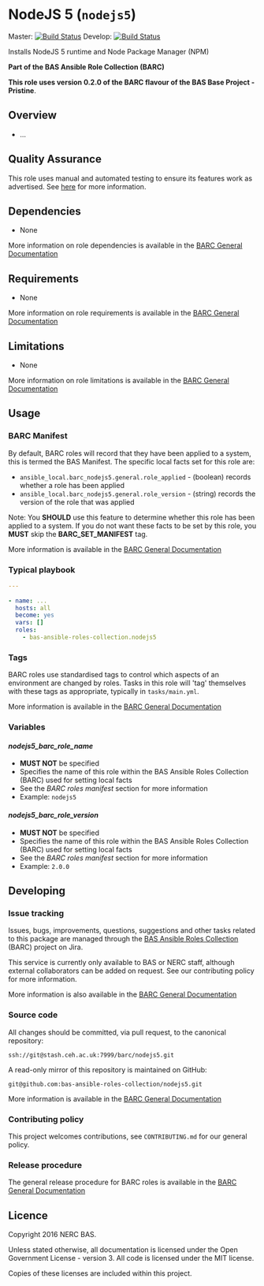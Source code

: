 # NodeJS 5 (`nodejs5`)

Master: [![Build Status](https://semaphoreci.com/api/v1/bas-ansible-roles-collection/nodejs5/branches/master/badge.svg)](https://semaphoreci.com/bas-ansible-roles-collection/nodejs5)
Develop: [![Build Status](https://semaphoreci.com/api/v1/bas-ansible-roles-collection/nodejs5/branches/develop/badge.svg)](https://semaphoreci.com/bas-ansible-roles-collection/nodejs5)

Installs NodeJS 5 runtime and Node Package Manager (NPM)

**Part of the BAS Ansible Role Collection (BARC)**

**This role uses version 0.2.0 of the BARC flavour of the BAS Base Project - Pristine**.

## Overview
* ...


## Quality Assurance

This role uses manual and automated testing to ensure its features work as advertised. 
See [here](tests/README.md) for more information.

## Dependencies

* None

More information on role dependencies is available in the 
[BARC General Documentation](https://antarctica.hackpad.com/BARC-Overview-and-Policies-SzcHzHvitkt#:h=Role-dependencies)

## Requirements

* None

More information on role requirements is available in the 
[BARC General Documentation](https://antarctica.hackpad.com/BARC-Overview-and-Policies-SzcHzHvitkt#:h=Role-requirements)

## Limitations
* None


More information on role limitations is available in the 
[BARC General Documentation](https://antarctica.hackpad.com/BARC-Overview-and-Policies-SzcHzHvitkt#:h=Role-limitations)

## Usage

### BARC Manifest

By default, BARC roles will record that they have been applied to a system, this is termed the BAS Manifest.
The specific local facts set for this role are:

* `ansible_local.barc_nodejs5.general.role_applied` - (boolean) records whether a role has been applied
* `ansible_local.barc_nodejs5.general.role_version` - (string) records the version of the role that was applied

Note: You **SHOULD** use this feature to determine whether this role has been applied to a system.
If you do not want these facts to be set by this role, you **MUST** skip the **BARC_SET_MANIFEST** tag.

More information is available in the 
[BARC General Documentation](https://antarctica.hackpad.com/BARC-Overview-and-Policies-SzcHzHvitkt#:h=Role-Manifest)

### Typical playbook

```yaml
---
 
- name: ...
  hosts: all
  become: yes
  vars: []
  roles:
    - bas-ansible-roles-collection.nodejs5
```

### Tags

BARC roles use standardised tags to control which aspects of an environment are changed by roles.
Tasks in this role will 'tag' themselves with these tags as appropriate, typically in `tasks/main.yml`.

More information is available in the
[BARC General Documentation](https://antarctica.hackpad.com/BARC-Overview-and-Policies-SzcHzHvitkt#:h=Appendix-B---BARC-Standardised)

### Variables

#### *nodejs5_barc_role_name*

* **MUST NOT** be specified
* Specifies the name of this role within the BAS Ansible Roles Collection (BARC) used for setting local facts
* See the *BARC roles manifest* section for more information
* Example: `nodejs5` 

#### *nodejs5_barc_role_version*

* **MUST NOT** be specified
* Specifies the name of this role within the BAS Ansible Roles Collection (BARC) used for setting local facts
* See the *BARC roles manifest* section for more information
* Example: `2.0.0` 

## Developing

### Issue tracking

Issues, bugs, improvements, questions, suggestions and other tasks related to this package are managed through the 
[BAS Ansible Roles Collection](https://jira.ceh.ac.uk/projects/BARC) (BARC) project on Jira.

This service is currently only available to BAS or NERC staff, although external collaborators can be added on request.
See our contributing policy for more information.

More information is also available in the
[BARC General Documentation](https://antarctica.hackpad.com/BARC-Overview-and-Policies-SzcHzHvitkt#:h=Issue-Tracking)

### Source code

All changes should be committed, via pull request, to the canonical repository:

`ssh://git@stash.ceh.ac.uk:7999/barc/nodejs5.git` 

A read-only mirror of this repository is maintained on GitHub:

`git@github.com:bas-ansible-roles-collection/nodejs5.git`

More information is available in the
[BARC General Documentation](https://antarctica.hackpad.com/BARC-Overview-and-Policies-SzcHzHvitkt#:h=Source-Code)

### Contributing policy

This project welcomes contributions, see `CONTRIBUTING.md` for our general policy.

### Release procedure

The general release procedure for BARC roles is available in the
[BARC General Documentation](https://antarctica.hackpad.com/BARC-Overview-and-Policies-SzcHzHvitkt#:h=Release-procedures)

## Licence

Copyright 2016 NERC BAS.

Unless stated otherwise, all documentation is licensed under the Open Government License - version 3.
All code is licensed under the MIT license.

Copies of these licenses are included within this project.
